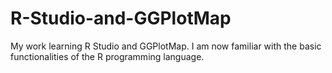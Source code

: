 # R-Studio-and-GGPlotMap
My work learning R Studio and GGPlotMap. I am now familiar with the basic functionalities of the R programming language.
